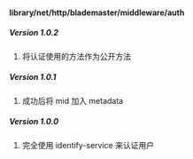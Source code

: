 #### library/net/http/blademaster/middleware/auth

##### Version 1.0.2

1. 将认证使用的方法作为公开方法

##### Version 1.0.1

1. 成功后将 mid 加入 metadata

##### Version 1.0.0

1. 完全使用 identify-service 来认证用户